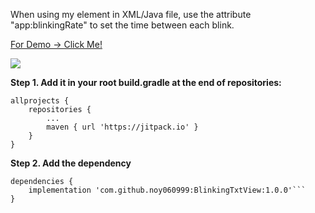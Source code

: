 When using my element in XML/Java file, use the attribute "app:blinkingRate" to set the time between each blink.

[For Demo -> Click Me! ](https://gifs.com/gif/blinkingtext-zvMNBq)








![]([https://j.gifs.com/zvMNBq.gif])













**Step 1. Add it in your root build.gradle at the end of repositories:**

```
allprojects {
	repositories {
		...
		maven { url 'https://jitpack.io' }
	}
}

```

**Step 2. Add the dependency**

```
dependencies {
	implementation 'com.github.noy060999:BlinkingTxtView:1.0.0'```
}
```
